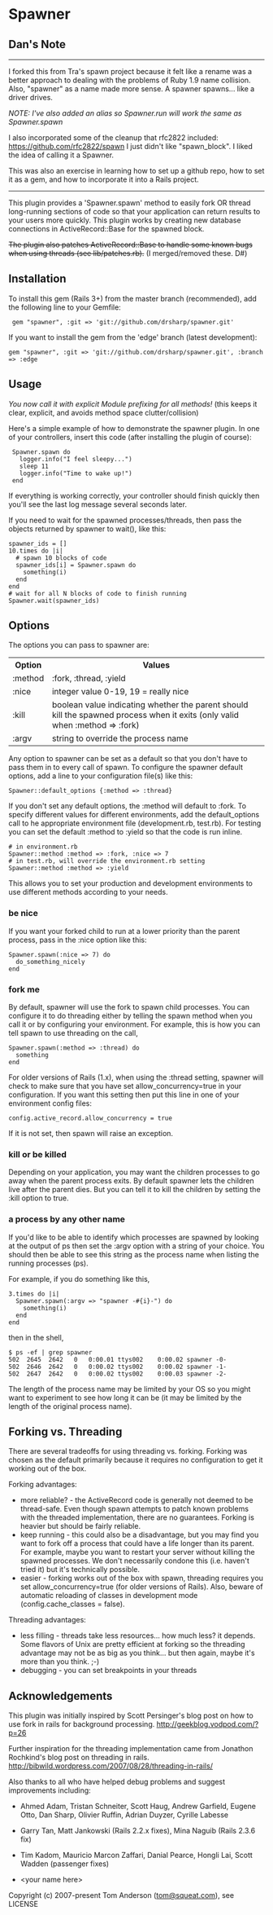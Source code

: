 # Spawner

## Dan's Note
------------------------------

I forked this from Tra's spawn project because it felt like a rename was a better
approach to dealing with the problems of Ruby 1.9 name collision. Also, "spawner"
as a name made more sense. A spawner spawns... like a driver drives.

*NOTE: I've also added an alias so Spawner.run will work the same as Spawner.spawn*

I also incorporated some of the cleanup that rfc2822 included: https://github.com/rfc2822/spawn
I just didn't like "spawn_block". I liked the idea of calling it a Spawner.

This was also an exercise in learning how to set up a github repo, how to set it
as a gem, and how to incorporate it into a Rails project.

------------------------------

This plugin provides a 'Spawner.spawn' method to easily fork OR thread long-running sections of
code so that your application can return results to your users more quickly.
This plugin works by creating new database connections in ActiveRecord::Base for the
spawned block.

<strike>The plugin also patches ActiveRecord::Base to handle some known bugs when using
threads (see lib/patches.rb).</strike> (I merged/removed these. D#)

## Installation

To install this gem (Rails 3+) from the master branch (recommended), add
the following line to your Gemfile:

     gem "spawner", :git => 'git://github.com/drsharp/spawner.git'

If you want to install the gem from the 'edge' branch (latest development):

    gem "spawner", :git => 'git://github.com/drsharp/spawner.git', :branch => :edge

## Usage

_You now call it with explicit Module prefixing for all methods!_
(this keeps it clear, explicit, and avoids method space clutter/collision)

Here's a simple example of how to demonstrate the spawner plugin.
In one of your controllers, insert this code (after installing the plugin of course):

     Spawner.spawn do
       logger.info("I feel sleepy...")
       sleep 11
       logger.info("Time to wake up!")
     end

If everything is working correctly, your controller should finish quickly then you'll see
the last log message several seconds later.

If you need to wait for the spawned processes/threads, then pass the objects returned by
spawner to wait(), like this:

    spawner_ids = []
    10.times do |i|
      # spawn 10 blocks of code
      spawner_ids[i] = Spawner.spawn do
        something(i)
      end
    end
    # wait for all N blocks of code to finish running
    Spawner.wait(spawner_ids)

## Options

The options you can pass to spawner are:

<table>
  <tr><th>Option</th><th>Values</th></tr>
  <tr><td>:method</td><td>:fork, :thread, :yield</td></tr>
  <tr><td>:nice</td><td>integer value 0-19, 19 = really nice</td></tr>
  <tr><td>:kill</td><td>boolean value indicating whether the parent should kill the spawned process
   when it exits (only valid when :method => :fork)</td></tr>
  <tr><td>:argv</td><td>string to override the process name</td></tr>
</table>

Any option to spawner can be set as a default so that you don't have to pass them in
to every call of spawn.   To configure the spawner default options, add a line to
your configuration file(s) like this:

    Spawner::default_options {:method => :thread}

If you don't set any default options, the :method will default to :fork.  To
specify different values for different environments, add the default_options call to
he appropriate environment file (development.rb, test.rb).   For testing you can set
the default :method to :yield so that the code is run inline.

    # in environment.rb
    Spawner::method :method => :fork, :nice => 7
    # in test.rb, will override the environment.rb setting
    Spawner::method :method => :yield

This allows you to set your production and development environments to use different
methods according to your needs.

### be nice

If you want your forked child to run at a lower priority than the parent process, pass in
the :nice option like this:

    Spawner.spawn(:nice => 7) do
      do_something_nicely
    end

### fork me

By default, spawner will use the fork to spawn child processes.  You can configure it to
do threading either by telling the spawn method when you call it or by configuring your
environment.
For example, this is how you can tell spawn to use threading on the call,

    Spawner.spawn(:method => :thread) do
      something
    end

For older versions of Rails (1.x), when using the :thread setting, spawner will check to
make sure that you have set allow_concurrency=true in your configuration.   If you
want this setting then put this line in one of your environment config files:

    config.active_record.allow_concurrency = true

If it is not set, then spawn will raise an exception.

### kill or be killed

Depending on your application, you may want the children processes to go away when
the parent  process exits.   By default spawner lets the children live after the
parent dies.   But you can tell it to kill the children by setting the :kill option
to true.

### a process by any other name

If you'd like to be able to identify which processes are spawned by looking at the
output of ps then set the :argv option with a string of your choice.
You should then be able to see this string as the process name when
listing the running processes (ps).

For example, if you do something like this,

    3.times do |i|
      Spawner.spawn(:argv => "spawner -#{i}-") do
        something(i)
      end
    end

then in the shell,

    $ ps -ef | grep spawner
    502  2645  2642   0   0:00.01 ttys002    0:00.02 spawner -0-
    502  2646  2642   0   0:00.02 ttys002    0:00.02 spawner -1-
    502  2647  2642   0   0:00.02 ttys002    0:00.03 spawner -2-

The length of the process name may be limited by your OS so you might want to experiment
to see how long it can be (it may be limited by the length of the original process name).

## Forking vs. Threading

There are several tradeoffs for using threading vs. forking.   Forking was chosen as the
default primarily because it requires no configuration to get it working out of the box.

Forking advantages:

- more reliable? - the ActiveRecord code is generally not deemed to be thread-safe.
  Even though spawn attempts to patch known problems with the threaded implementation,
  there are no guarantees.  Forking is heavier but should be fairly reliable.
- keep running - this could also be a disadvantage, but you may find you want to fork
  off a process that could have a life longer than its parent.  For example, maybe you
  want to restart your server without killing the spawned processes.
  We don't necessarily condone this (i.e. haven't tried it) but it's technically possible.
- easier - forking works out of the box with spawn, threading requires you set
  allow_concurrency=true (for older versions of Rails).
  Also, beware of automatic reloading of classes in development
  mode (config.cache_classes = false).

Threading advantages:
- less filling - threads take less resources... how much less?  it depends.   Some
  flavors of Unix are pretty efficient at forking so the threading advantage may not
  be as big as you think... but then again, maybe it's more than you think.  ;-)
- debugging - you can set breakpoints in your threads

## Acknowledgements

This plugin was initially inspired by Scott Persinger's blog post on how to use fork
in rails for background processing.
    http://geekblog.vodpod.com/?p=26

Further inspiration for the threading implementation came from Jonathon Rochkind's
blog post on threading in rails.
    http://bibwild.wordpress.com/2007/08/28/threading-in-rails/

Also thanks to all who have helped debug problems and suggest improvements
including:

-  Ahmed Adam, Tristan Schneiter, Scott Haug, Andrew Garfield, Eugene Otto, Dan Sharp,
  Olivier Ruffin, Adrian Duyzer, Cyrille Labesse

-  Garry Tan, Matt Jankowski (Rails 2.2.x fixes), Mina Naguib (Rails 2.3.6 fix)

-  Tim Kadom, Mauricio Marcon Zaffari, Danial Pearce, Hongli Lai, Scott Wadden
  (passenger fixes)

-  &lt;your name here&gt;

Copyright (c) 2007-present Tom Anderson (tom@squeat.com), see LICENSE
